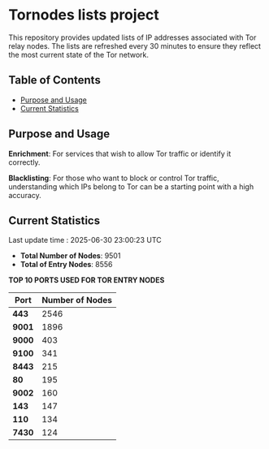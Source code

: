 # Tornodes lists project

This repository provides updated lists of IP addresses associated with Tor relay nodes. The lists are refreshed every 30 minutes to ensure they reflect the most current state of the Tor network.

## Table of Contents

- [Purpose and Usage](#purpose-and-usage)
- [Current Statistics](#current-statistics)


## Purpose and Usage

**Enrichment**: For services that wish to allow Tor traffic or identify it correctly.

**Blacklisting**: For those who want to block or control Tor traffic, understanding which IPs belong to Tor can be a starting point with a high accuracy.

## Current Statistics

Last update time : 2025-06-30 23:00:23 UTC

- **Total Number of Nodes**: 9501
- **Total of Entry Nodes**: 8556

**TOP 10 PORTS USED FOR TOR ENTRY NODES**

| **Port** | **Number of Nodes** |
|------|-----------------|
| **443**   | 2546  |
| **9001**   | 1896  |
| **9000**   | 403  |
| **9100**   | 341  |
| **8443**   | 215  |
| **80**   | 195  |
| **9002**   | 160  |
| **143**   | 147  |
| **110**   | 134  |
| **7430**   | 124  |

